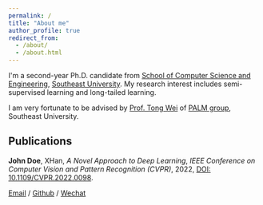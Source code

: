 ```yaml
---
permalink: /
title: "About me"
author_profile: true
redirect_from: 
  - /about/
  - /about.html
---
```


I'm a second-year Ph.D. candidate from [School of Computer Science and Engineering](https://cse.seu.edu.cn/), [Southeast University](https://www.seu.edu.cn/). My research interest includes semi-supervised learning and long-tailed learning.

I am very fortunate to be advised by [Prof. Tong Wei](https://palm.seu.edu.cn/weit/) of [PALM group](https://palm.seu.edu.cn/), Southeast University.

## Publications

**John Doe**, XHan, *A Novel Approach to Deep Learning*, *IEEE Conference on Computer Vision and Pattern Recognition (CVPR)*, 2022, [DOI: 10.1109/CVPR.2022.0098](https://doi.org/10.1109/CVPR.2022.0098).

[Email](mailto:gank@seu.edu.cn) / [Github](https://github.com/Gank0078) / [Wechat](images/wechat.jpg)
